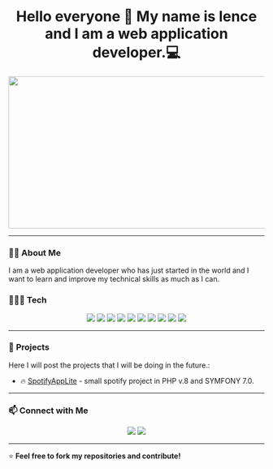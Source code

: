 <h1 align="center">Hello everyone 👋 My name is lence and I am a web application developer.💻</h1>

<p align="center">
  <img src="https://media.giphy.com/media/qgQUggAC3Pfv687qPC/giphy.gif" width="600" height="300"/>
</p>

---

### 👨🏻 **About Me**
I am a web application developer who has just started in the world and I want to learn and improve my technical skills as much as I can. 

### 🧑🏻‍💻 **Tech**
<p align="center">
  <img src="https://img.shields.io/badge/HTML5-E34F26?style=for-the-badge&logo=html5&logoColor=white" />
  <img src="https://img.shields.io/badge/CSS3-1572B6?style=for-the-badge&logo=css3&logoColor=white" />
  <img src="https://img.shields.io/badge/JavaScript-F7DF1E?style=for-the-badge&logo=javascript&logoColor=black" />
  <img src="https://img.shields.io/badge/TypeScript-3178C6?style=for-the-badge&logo=typescript&logoColor=white" />
  <img src="https://img.shields.io/badge/React-61DAFB?style=for-the-badge&logo=react&logoColor=black" />
  <img src="https://img.shields.io/badge/Angular-DD0031?style=for-the-badge&logo=angular&logoColor=white" />
  <img src="https://img.shields.io/badge/PHP-777BB4?style=for-the-badge&logo=php&logoColor=white" />
  <img src="https://img.shields.io/badge/Symfony-000000?style=for-the-badge&logo=symfony&logoColor=white" />
  <img src="https://img.shields.io/badge/Docker-2496ED?style=for-the-badge&logo=docker&logoColor=white" />
  <img src="https://img.shields.io/badge/Git-F05032?style=for-the-badge&logo=git&logoColor=white" />
</p>

---

### 📌 **Projects**
Here I will post the projects that I will be doing in the future.:

- 🔥 [SpotifyAppLite](https://github.com/Lence-Dev/) - small spotify project in PHP v.8 and SYMFONY 7.0.

---

### 📫 **Connect with Me**
<p align="center">
  <a href="https://twitter.com/lenceDev"><img src="https://img.shields.io/badge/Twitter-%231DA1F2.svg?style=for-the-badge&logo=twitter&logoColor=white" /></a>
  <a href="mailto:lence.dev@gmail.com"><img src="https://img.shields.io/badge/Email-red?style=for-the-badge&logo=gmail&logoColor=white" /></a>
</p>

---
⭐️ **Feel free to fork my repositories and contribute!**  
